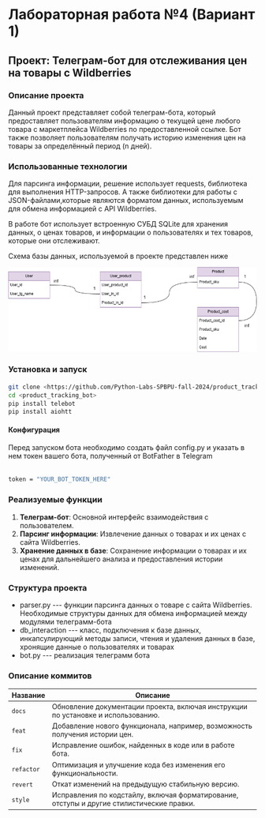 # Лабораторная работа №4 (Вариант 1)

## Проект: Телеграм-бот для отслеживания цен на товары с Wildberries

### Описание проекта
Данный проект представляет собой телеграм-бота, который предоставляет пользователям информацию о текущей цене любого товара с маркетплейса Wildberries по предоставленной ссылке. Бот также позволяет пользователям получать историю изменения цен на товары за определённый период (n дней).

### Использованные технологии

Для парсинга информации, решение использует requests, библиотека для выполнения HTTP-запросов. А также библиотеки для работы с JSON-файлами,которые являются форматом данных, используемым для обмена информацией с API Wildberries.

В работе бот использует встроенную СУБД SQLite для хранения данных, о ценах товаров, и информации о пользователях и тех товаров, которые они отслеживают.

Схема базы данных, используемой в проекте представлен ниже 

 ![Alt text](https://github.com/Python-Labs-SPBPU-fall-2024/product_tracking_bot/blob/main/DB.drawio.png)

### Установка и запуск
```bash
git clone <https://github.com/Python-Labs-SPBPU-fall-2024/product_tracking_bot.git>
cd <product_tracking_bot>
pip install telebot
pip install aiohtt
```
#### Конфигурация 
Перед запуском бота необходимо создать файл config.py и указать в нем токен вашего бота, полученный от BotFather в Telegram
```bash

token = "YOUR_BOT_TOKEN_HERE"
```


### Реализуемые функции
1. **Телеграм-бот**: Основной интерфейс взаимодействия с пользователем.
2. **Парсинг информации**: Извлечение данных о товарах и их ценах с сайта Wildberries.
3. **Хранение данных в базе**: Сохранение информации о товарах и их ценах для дальнейшего анализа и предоставления истории изменений.

### Структура проекта
- parser.py --- функции парсинга данных о товаре с сайта Wildberries. Необходимые структуры данных для обмена информацией между модулями телеграмм-бота
- db_interaction  --- класс, подключения к базе данных, инкапсулирующий методы записи, чтения и удаления данных в базе, хронящие данные о пользователях и товарах
- bot.py --- реализация телеграмм бота
### Описание коммитов
| Название  | Описание                                                                 |
|-----------|--------------------------------------------------------------------------|
| `docs`    | Обновление документации проекта, включая инструкции по установке и использованию. |
| `feat`    | Добавление нового функционала, например, возможность получения истории цен. |
| `fix`     | Исправление ошибок, найденных в коде или в работе бота.                 |
| `refactor`| Оптимизация и улучшение кода без изменения его функциональности.         |
| `revert`  | Откат изменений на предыдущую стабильную версию.                        |
| `style`   | Исправления по кодстайлу, включая форматирование, отступы и другие стилистические правки. |
